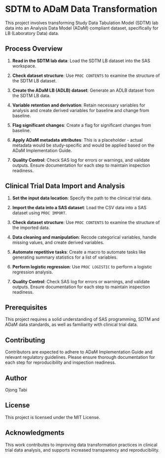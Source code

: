 # SDTM to ADaM Data Transformation

This project involves transforming Study Data Tabulation Model (SDTM) lab data into an Analysis Data Model (ADaM) compliant dataset, specifically for LB (Laboratory Data) data.

## Process Overview

1. **Read in the SDTM lab data**: Load the SDTM LB dataset into the SAS workspace.

2. **Check dataset structure**: Use `PROC CONTENTS` to examine the structure of the SDTM LB dataset.

3. **Create the ADaM LB (ADLB) dataset**: Generate an ADLB dataset from the SDTM LB data.

4. **Variable retention and derivation**: Retain necessary variables for analysis and create derived variables for baseline and change from baseline.

5. **Flag significant changes**: Create a flag for significant changes from baseline.

6. **Apply ADaM metadata attributes**: This is a placeholder - actual metadata would be study-specific and would be applied based on the ADaM Implementation Guide.

7. **Quality Control**: Check SAS log for errors or warnings, and validate outputs. Ensure documentation for each step to maintain inspection readiness.

## Clinical Trial Data Import and Analysis

1. **Set the input data location**: Specify the path to the clinical trial data.

2. **Import the data into a SAS dataset**: Load the CSV data into a SAS dataset using `PROC IMPORT`.

3. **Check dataset structure**: Use `PROC CONTENTS` to examine the structure of the imported data.

4. **Data cleaning and manipulation**: Recode categorical variables, handle missing values, and create derived variables.

5. **Automate repetitive tasks**: Create a macro to automate tasks like generating summary statistics for a list of variables.

6. **Perform logistic regression**: Use `PROC LOGISTIC` to perform a logistic regression analysis.

7. **Quality Control**: Check SAS log for errors or warnings, and validate outputs. Ensure documentation for each step to maintain inspection readiness.

## Prerequisites
This project requires a solid understanding of SAS programming, SDTM and ADaM data standards, as well as familiarity with clinical trial data.

## Contributing
Contributors are expected to adhere to ADaM Implementation Guide and relevant regulatory guidelines. Please ensure thorough documentation for each step for reproducibility and inspection readiness.

## Author
Ojong Tabi

## License
This project is licensed under the MIT License.

## Acknowledgments
This work contributes to improving data transformation practices in clinical trial data analysis, and supports increased transparency and reproducibility.
